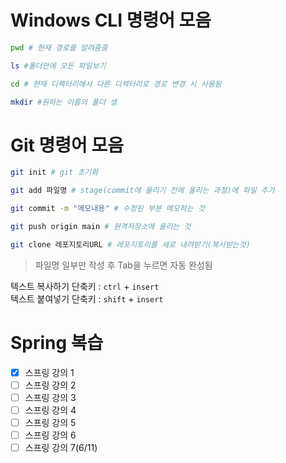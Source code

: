 # Windows CLI 명령어 모음
```bash
pwd # 현재 경로를 알려줌줌

ls #폴더안에 모든 파일보기

cd # 현재 디렉터리에서 다른 디렉터리로 경로 변경 시 사용됨

mkdir #원하는 이름의 폴더 생
```
# Git 명령어 모음
```bash
git init # git 초기화

git add 파일명 # stage(commit에 올리기 전에 올리는 과정)에 파일 추가

git commit -m "메모내용" # 수정된 부분 메모하는 것

git push origin main # 원격저장소에 올리는 것

git clone 레포지토리URL # 레포지토리를 새로 내려받기(복사받는것)

```
> 파일명 일부만 작성 후 Tab을 누르면 자동 완성됨

텍스트 복사하기 단축키 :  ```ctrl``` + ```insert```   
텍스트 붙여넣기 단축키 :  ```shift``` + ```insert```

# Spring 복습
- [x] 스프링 강의 1
- [ ] 스프링 강의 2
- [ ] 스프링 강의 3
- [ ] 스프링 강의 4
- [ ] 스프링 강의 5
- [ ] 스프링 강의 6
- [ ] 스프링 강의 7(6/11)

